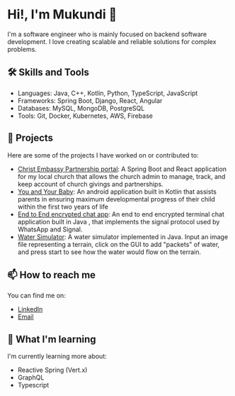 # Hi!, I'm Mukundi 👋

I'm a software engineer who is mainly focused on backend software development. I love creating scalable and reliable solutions for complex problems. 

## 🛠️ Skills and Tools

- Languages: Java, C++, Kotlin, Python, TypeScript, JavaScript
- Frameworks: Spring Boot, Django, React, Angular
- Databases: MySQL, MongoDB, PostgreSQL
- Tools: Git, Docker, Kubernetes, AWS, Firebase

## 🚀 Projects

Here are some of the projects I have worked on or contributed to:

- [Christ Embassy Partnership portal](https://github.com/userB/projectB): A Spring Boot and React application for my local church that allows the church admin to manage, track, and keep account of church givings and partnerships.
- [You and Your Baby](https://github.com/MukundiCode/ECD-App): An android application built in Kotlin that assists parents in ensuring maximum developmental progress of their child within the first two years of life
- [End to End encrypted chat app](https://github.com/MukundiCode/NIS-ChatApp-PGP.git): An end to end encrypted terminal chat application built in Java , that implements the signal protocol used by WhatsApp and Signal.
- [Water Simulator](https://github.com/MukundiCode/WaterSimulator.git): A water simulator implemented in Java. Input an image file representing a terrain, click on the GUI to add "packets" of water, and press start to see how the water would flow on the terrain.

## 📫 How to reach me

You can find me on:

- [LinkedIn](https://www.linkedin.com/in/tinashe-mukundi-chitamba-1843391a7/)
- [Email](mailto:tinashechitamba@outlook.com)

## 🌱 What I'm learning

I'm currently learning more about:

- Reactive Spring (Vert.x)
- GraphQL
- Typescript


<!--
**MukundiCode/MukundiCode** is a ✨ _special_ ✨ repository because its `README.md` (this file) appears on your GitHub profile.

Here are some ideas to get you started:

- 🔭 I’m currently working on ...
- 🌱 I’m currently learning ...
- 👯 I’m looking to collaborate on ...
- 🤔 I’m looking for help with ...
- 💬 Ask me about ...
- 📫 How to reach me: ...
- 😄 Pronouns: ...
- ⚡ Fun fact: ...
-->
